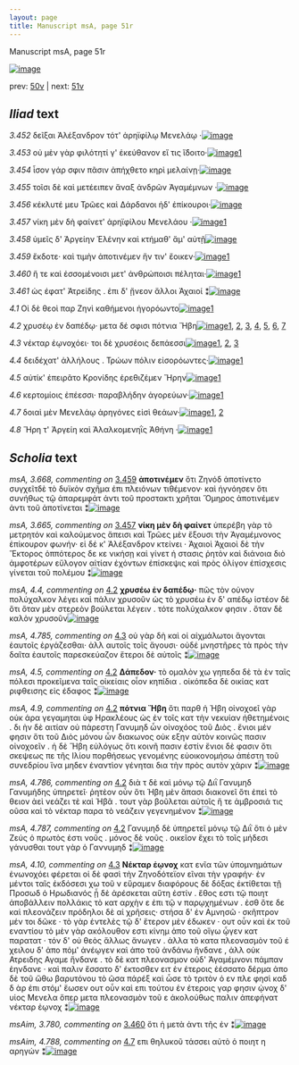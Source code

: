 ```yaml
---
layout: page
title: Manuscript msA, page 51r
---
```


Manuscript msA, page 51r

[![image](http://www.homermultitext.org/iipsrv?OBJ=IIP,1.0&FIF=/project/homer/pyramidal/deepzoom/hmt/vaimg/2017a/VA051RN_0052.tif&WID=100&CVT=JPEG)](http://www.homermultitext.org/ict2/?urn=urn:cite2:hmt:vaimg.2017a:VA051RN_0052)

prev:  [50v](../50v/) | next:  [51v](../51v/)

## *Iliad* text

*3.452* <a id="3.452"/> δεῖξαι Ἀλέξανδρον τότ' ἀρηϊφίλῳ Μενελάῳ ·[![image](http://www.homermultitext.org/iipsrv?OBJ=IIP,1.0&FIF=/project/homer/pyramidal/deepzoom/hmt/vaimg/2017a/VA051RN_0052.tif&RGN=0.149,0.2134,0.394,0.0331&WID=1000&CVT=JPEG)](http://www.homermultitext.org/ict2/?urn=urn:cite2:hmt:vaimg.2017a:VA051RN_0052@0.149,0.2134,0.394,0.0331)

*3.453* <a id="3.453"/> οὐ μὲν γὰρ φιλότητί γ' ἐκεύθανον εἴ τις ἴ̈δοιτο·[![image](http://www.homermultitext.org/iipsrv?OBJ=IIP,1.0&FIF=/project/homer/pyramidal/deepzoom/hmt/vaimg/2017a/VA051RN_0052.tif&RGN=0.158,0.2412,0.384,0.0225&WID=1000&CVT=JPEG)](http://www.homermultitext.org/ict2/?urn=urn:cite2:hmt:vaimg.2017a:VA051RN_0052@0.158,0.2412,0.384,0.0225)[1](#msA_3.662)

*3.454* <a id="3.454"/> ἶσον γάρ σφιν πᾶσιν ἀπήχθετο κηρὶ μελαίνῃ·[![image](http://www.homermultitext.org/iipsrv?OBJ=IIP,1.0&FIF=/project/homer/pyramidal/deepzoom/hmt/vaimg/2017a/VA051RN_0052.tif&RGN=0.154,0.2554,0.371,0.0285&WID=1000&CVT=JPEG)](http://www.homermultitext.org/ict2/?urn=urn:cite2:hmt:vaimg.2017a:VA051RN_0052@0.154,0.2554,0.371,0.0285)

*3.455* <a id="3.455"/> τοῖσι δὲ καὶ μετέειπεν ἄναξ ἀνδρῶν Ἀγαμέμνων ·[![image](http://www.homermultitext.org/iipsrv?OBJ=IIP,1.0&FIF=/project/homer/pyramidal/deepzoom/hmt/vaimg/2017a/VA051RN_0052.tif&RGN=0.149,0.275,0.405,0.0285&WID=1000&CVT=JPEG)](http://www.homermultitext.org/ict2/?urn=urn:cite2:hmt:vaimg.2017a:VA051RN_0052@0.149,0.275,0.405,0.0285)

*3.456* <a id="3.456"/> κέκλυτέ μευ Τρῶες καὶ Δάρδανοι ἠδ' ἐπίκουροι·[![image](http://www.homermultitext.org/iipsrv?OBJ=IIP,1.0&FIF=/project/homer/pyramidal/deepzoom/hmt/vaimg/2017a/VA051RN_0052.tif&RGN=0.156,0.293,0.392,0.0285&WID=1000&CVT=JPEG)](http://www.homermultitext.org/ict2/?urn=urn:cite2:hmt:vaimg.2017a:VA051RN_0052@0.156,0.293,0.392,0.0285)

*3.457* <a id="3.457"/> νίκη μὲν δὴ φαίνετ' ἀρηϊφίλου Μενελάου ·[![image](http://www.homermultitext.org/iipsrv?OBJ=IIP,1.0&FIF=/project/homer/pyramidal/deepzoom/hmt/vaimg/2017a/VA051RN_0052.tif&RGN=0.154,0.314,0.384,0.0285&WID=1000&CVT=JPEG)](http://www.homermultitext.org/ict2/?urn=urn:cite2:hmt:vaimg.2017a:VA051RN_0052@0.154,0.314,0.384,0.0285)[1](#msA_3.665)

*3.458* <a id="3.458"/> ὑμεῖς δ' Ἀργείην Ἑλένην καὶ κτήμαθ' ἅμ' αὐτῇ[![image](http://www.homermultitext.org/iipsrv?OBJ=IIP,1.0&FIF=/project/homer/pyramidal/deepzoom/hmt/vaimg/2017a/VA051RN_0052.tif&RGN=0.149,0.3336,0.418,0.0285&WID=1000&CVT=JPEG)](http://www.homermultitext.org/ict2/?urn=urn:cite2:hmt:vaimg.2017a:VA051RN_0052@0.149,0.3336,0.418,0.0285)

*3.459* <a id="3.459"/> ἔκδοτε· καὶ τιμὴν ἀποτινέμεν ἥν τιν' ἔοικεν·[![image](http://www.homermultitext.org/iipsrv?OBJ=IIP,1.0&FIF=/project/homer/pyramidal/deepzoom/hmt/vaimg/2017a/VA051RN_0052.tif&RGN=0.146,0.3501,0.418,0.0285&WID=1000&CVT=JPEG)](http://www.homermultitext.org/ict2/?urn=urn:cite2:hmt:vaimg.2017a:VA051RN_0052@0.146,0.3501,0.418,0.0285)[1](#msA_3.668)

*3.460* <a id="3.460"/> ἥ τε καὶ ἐσσομένοισι μετ' ἀνθρώποισι πέληται·[![image](http://www.homermultitext.org/iipsrv?OBJ=IIP,1.0&FIF=/project/homer/pyramidal/deepzoom/hmt/vaimg/2017a/VA051RN_0052.tif&RGN=0.144,0.3719,0.409,0.0285&WID=1000&CVT=JPEG)](http://www.homermultitext.org/ict2/?urn=urn:cite2:hmt:vaimg.2017a:VA051RN_0052@0.144,0.3719,0.409,0.0285)[1](#msAim_3.780)

*3.461* <a id="3.461"/> ὡς έφατ' Ἀτρείδης . ἐπι δ' ᾔνεον ἄλλοι Ἀχαιοί ⁑[![image](http://www.homermultitext.org/iipsrv?OBJ=IIP,1.0&FIF=/project/homer/pyramidal/deepzoom/hmt/vaimg/2017a/VA051RN_0052.tif&RGN=0.151,0.3899,0.417,0.0285&WID=1000&CVT=JPEG)](http://www.homermultitext.org/ict2/?urn=urn:cite2:hmt:vaimg.2017a:VA051RN_0052@0.151,0.3899,0.417,0.0285)

*4.1* <a id="4.1"/> Οἱ δὲ θεοὶ παρ Ζηνὶ καθήμενοι ἠγορόωντο[![image](http://www.homermultitext.org/iipsrv?OBJ=IIP,1.0&FIF=/project/homer/pyramidal/deepzoom/hmt/vaimg/2017a/VA051RN_0052.tif&RGN=0.0841,0.5056,0.4344,0.0811&WID=1000&CVT=JPEG)](http://www.homermultitext.org/ict2/?urn=urn:cite2:hmt:vaimg.2017a:VA051RN_0052@0.0841,0.5056,0.4344,0.0811)[1](#msA_4.784)

*4.2* <a id="4.2"/> χρυσέῳ ἐν δαπέδῳ· μετα δέ σφισι πότνια Ἥβη[![image](http://www.homermultitext.org/iipsrv?OBJ=IIP,1.0&FIF=/project/homer/pyramidal/deepzoom/hmt/vaimg/2017a/VA051RN_0052.tif&RGN=0.1351,0.5537,0.4344,0.0316&WID=1000&CVT=JPEG)](http://www.homermultitext.org/ict2/?urn=urn:cite2:hmt:vaimg.2017a:VA051RN_0052@0.1351,0.5537,0.4344,0.0316)[1](#msA_4.784), [2](#msA_4.4), [3](#msA_4.787), [4](#msA_4.9), [5](#msA_4.786), [6](#msA_4.5), [7](#msA_4.8)

*4.3* <a id="4.3"/> νέκταρ ἐῳνοχόει· τοι δὲ χρυσέοις δεπάεσσι[![image](http://www.homermultitext.org/iipsrv?OBJ=IIP,1.0&FIF=/project/homer/pyramidal/deepzoom/hmt/vaimg/2017a/VA051RN_0052.tif&RGN=0.1341,0.5718,0.4344,0.0316&WID=1000&CVT=JPEG)](http://www.homermultitext.org/ict2/?urn=urn:cite2:hmt:vaimg.2017a:VA051RN_0052@0.1341,0.5718,0.4344,0.0316)[1](#msA_4.785), [2](#msA_4.784), [3](#msA_4.10)

*4.4* <a id="4.4"/> δειδέχατ' ἀλλήλους . Τρώων πόλιν εἰσορόωντες·[![image](http://www.homermultitext.org/iipsrv?OBJ=IIP,1.0&FIF=/project/homer/pyramidal/deepzoom/hmt/vaimg/2017a/VA051RN_0052.tif&RGN=0.1331,0.592,0.4344,0.0316&WID=1000&CVT=JPEG)](http://www.homermultitext.org/ict2/?urn=urn:cite2:hmt:vaimg.2017a:VA051RN_0052@0.1331,0.592,0.4344,0.0316)[1](#msA_4.784)

*4.5* <a id="4.5"/> αὐτίκ' ἐπειρᾶτο Κρονίδης ἐρεθιζέμεν Ἥρην[![image](http://www.homermultitext.org/iipsrv?OBJ=IIP,1.0&FIF=/project/homer/pyramidal/deepzoom/hmt/vaimg/2017a/VA051RN_0052.tif&RGN=0.1291,0.6108,0.4344,0.0316&WID=1000&CVT=JPEG)](http://www.homermultitext.org/ict2/?urn=urn:cite2:hmt:vaimg.2017a:VA051RN_0052@0.1291,0.6108,0.4344,0.0316)[1](#msA_4.784)

*4.6* <a id="4.6"/> κερτομίοις ἐπέεσσι· παραβλήδην ἀγορεύων·[![image](http://www.homermultitext.org/iipsrv?OBJ=IIP,1.0&FIF=/project/homer/pyramidal/deepzoom/hmt/vaimg/2017a/VA051RN_0052.tif&RGN=0.1291,0.6296,0.4344,0.0316&WID=1000&CVT=JPEG)](http://www.homermultitext.org/ict2/?urn=urn:cite2:hmt:vaimg.2017a:VA051RN_0052@0.1291,0.6296,0.4344,0.0316)[1](#msA_4.784)

*4.7* <a id="4.7"/> δοιαὶ μὲν Μενελάῳ ἀρηγόνες εἰσὶ θεάων·[![image](http://www.homermultitext.org/iipsrv?OBJ=IIP,1.0&FIF=/project/homer/pyramidal/deepzoom/hmt/vaimg/2017a/VA051RN_0052.tif&RGN=0.1241,0.6454,0.4344,0.0316&WID=1000&CVT=JPEG)](http://www.homermultitext.org/ict2/?urn=urn:cite2:hmt:vaimg.2017a:VA051RN_0052@0.1241,0.6454,0.4344,0.0316)[1](#msA_4.784), [2](#msAim_4.788)

*4.8* <a id="4.8"/> Ἥρη τ' Ἀργείη καὶ Ἀλαλκομενηῒς Ἀθήνη ·[![image](http://www.homermultitext.org/iipsrv?OBJ=IIP,1.0&FIF=/project/homer/pyramidal/deepzoom/hmt/vaimg/2017a/VA051RN_0052.tif&RGN=0.1221,0.6642,0.4344,0.0316&WID=1000&CVT=JPEG)](http://www.homermultitext.org/ict2/?urn=urn:cite2:hmt:vaimg.2017a:VA051RN_0052@0.1221,0.6642,0.4344,0.0316)[1](#msA_4.784)

## *Scholia* text

*msA, 3.668, commenting on* [3.459](#3.459)  <a id="msA_3.668"/> **ἀποτινέμεν** ὅτι Ζηνόδ ἀποτίνετο συγχεῖτδὲ τὸ δυϊκὸν σχῆμα ἐπι πλειόνων τιθέμενον· καὶ ἠγνόησεν ὅτι συνήθως τῷ ἀπαρεμφάτ ἀντι τοῦ προστακτι χρῆται Ὅμηρος ἀποτινέμεν ἀντι τοῦ ἀποτίνεται ⁑[![image](http://www.homermultitext.org/iipsrv?OBJ=IIP,1.0&FIF=/project/homer/pyramidal/deepzoom/hmt/vaimg/2017a/VA051RN_0052.tif&RGN=0.14259396,0.14149378,0.61790715,0.03983402&WID=1000&CVT=JPEG)](http://www.homermultitext.org/ict2/?urn=urn:cite2:hmt:vaimg.2017a:VA051RN_0052@0.14259396,0.14149378,0.61790715,0.03983402)

*msA, 3.665, commenting on* [3.457](#3.457)  <a id="msA_3.665"/> **νίκη μὲν δὴ φαίνετ** ὑπερέβη γὰρ τὸ μετρητόν καὶ καλούμενος ἄπεισι καὶ Τρῶες μὲν ἕξουσι τὴν Ἀγαμέμνονος ἐπίκουρον φωνήν· εἰ δέ κ' Ἀλέξανδρον κτείνει · Ἀχαιοὶ Ἀχαιοὶ δὲ τὴν Ἕκτορος ὁππότερος δε κε νικήσῃ καὶ γίνετ ἡ στασις ῥητὸν καὶ διάνοια διὸ ἀμφοτέρων εὔλογον αἰτίαν ἐχόντων ἐπίσκεψις καὶ πρὸς ὀλίγον ἐπίσχεσις γίνεται τοῦ πολέμου ⁑[![image](http://www.homermultitext.org/iipsrv?OBJ=IIP,1.0&FIF=/project/homer/pyramidal/deepzoom/hmt/vaimg/2017a/VA051RN_0052.tif&RGN=0.14148858,0.16514523,0.64112012,0.10912863&WID=1000&CVT=JPEG)](http://www.homermultitext.org/ict2/?urn=urn:cite2:hmt:vaimg.2017a:VA051RN_0052@0.14148858,0.16514523,0.64112012,0.10912863)

*msA, 4.4, commenting on* [4.2](#4.2)  <a id="msA_4.4"/> **χρυσέω ἐν δαπέδῳ·** πῶς τὸν οὐνον πολύχαλκον λέγει καὶ πάλιν χρυσοῦν ὡς τὸ χρυσέω ἐν δ' απέδῳ ἱστέον δὲ ὅτι ὅταν μὲν στερεὸν βούλεται λέγειν . τότε πολύχαλκον φησιν . ὅταν δὲ καλὸν χρυσοῦν[![image](http://www.homermultitext.org/iipsrv?OBJ=IIP,1.0&FIF=/project/homer/pyramidal/deepzoom/hmt/vaimg/2017a/VA051RN_0052.tif&RGN=0.57277082,0.29917012,0.17391304,0.09280775&WID=1000&CVT=JPEG)](http://www.homermultitext.org/ict2/?urn=urn:cite2:hmt:vaimg.2017a:VA051RN_0052@0.57277082,0.29917012,0.17391304,0.09280775)

*msA, 4.785, commenting on* [4.3](#4.3)  <a id="msA_4.785"/> οὐ γὰρ δὴ καὶ οἱ αἰχμάλωτοι ἄγονται ἑαυτοῖς ἐργάζεσθαι· ἀλλ αυτοῖς τοῖς ἄγουσι· οὐδέ μνηστῆρες τὰ πρὸς τὴν δαῖτα ἑαυτοῖς παρεσκεύαζον ἕτεροι δὲ αὐτοῖς ⁑[![image](http://www.homermultitext.org/iipsrv?OBJ=IIP,1.0&FIF=/project/homer/pyramidal/deepzoom/hmt/vaimg/2017a/VA051RN_0052.tif&RGN=0.57148121,0.60733057,0.18570376,0.06721992&WID=1000&CVT=JPEG)](http://www.homermultitext.org/ict2/?urn=urn:cite2:hmt:vaimg.2017a:VA051RN_0052@0.57148121,0.60733057,0.18570376,0.06721992)

*msA, 4.5, commenting on* [4.2](#4.2)  <a id="msA_4.5"/> **Δάπεδον·** τὸ ομαλὸν χω γηπεδα δὲ τὰ ὲν ταῖς πόλεσι προκεῖμενα ταῖς οἰκείαις οἷον κηπίδια . οἱκόπεδα δὲ οικίας κατ ριφθεισης εἰς έδαφος ⁑[![image](http://www.homermultitext.org/iipsrv?OBJ=IIP,1.0&FIF=/project/homer/pyramidal/deepzoom/hmt/vaimg/2017a/VA051RN_0052.tif&RGN=0.14222550,0.67385892,0.62122329,0.04149378&WID=1000&CVT=JPEG)](http://www.homermultitext.org/ict2/?urn=urn:cite2:hmt:vaimg.2017a:VA051RN_0052@0.14222550,0.67385892,0.62122329,0.04149378)

*msA, 4.9, commenting on* [4.2](#4.2)  <a id="msA_4.9"/> **πότνια Ἤβη** ὅτι παρθ ἡ Ἠβη οἰνοχοεῖ γὰρ οὑκ άρα γεγαμηται ὑφ Ηρακλέους ὡς ἐν τοῖς κατ τὴν νεκυίαν ἠθετημένοις . δι ὴν δὲ αιτίαν οὐ πάρεστη Γανυμηδ ὧν οἰνοχόος τοῦ Διὸς . ἔνιοι μέν φησιν ὅτι τοῦ Διὸς μόνου ὦν διακωνος οὐκ εξην αὐτὸν κοινῶς πασιν οἰνοχοεῖν . ἡ δὲ Ἥβη εὐλόγως ὅτι κοινῆ πασιν ἐστίν ἔνιοι δὲ φασιν ὅτι σκεψεως πε τῆς Ιλίου πορθήσεως γενομένης εὐοικονομήσω ἀπέστη τοῦ συνεδρίου ἵνα μηδεν ἐναντὶον γένηται δια τὴν πρὸς αυτὸν χάριν ⁑[![image](http://www.homermultitext.org/iipsrv?OBJ=IIP,1.0&FIF=/project/homer/pyramidal/deepzoom/hmt/vaimg/2017a/VA051RN_0052.tif&RGN=0.14167281,0.69834025,0.62232867,0.06680498&WID=1000&CVT=JPEG)](http://www.homermultitext.org/ict2/?urn=urn:cite2:hmt:vaimg.2017a:VA051RN_0052@0.14167281,0.69834025,0.62232867,0.06680498)

*msA, 4.786, commenting on* [4.2](#4.2)  <a id="msA_4.786"/> διὰ τ δὲ καὶ μόνῳ τῷ Διῒ Γανυμηδ Γανυμήδης ὑπηρετεῖ· ῥητὲον οὖν ὅτι Ἡβη μὲν ἅπασι διακονεῖ ὅτι ἐπεὶ τὸ θειον ἀεὶ νεάζει τὲ καὶ Ἡβᾶ . τουτ γὰρ βοῦλεται αὐτοῖς ἥ τε ἁμβροσιά τις οῦσα καὶ τὸ νέκταρ παρα τὸ νεάζειν γεγενημένον ⁑[![image](http://www.homermultitext.org/iipsrv?OBJ=IIP,1.0&FIF=/project/homer/pyramidal/deepzoom/hmt/vaimg/2017a/VA051RN_0052.tif&RGN=0.14277819,0.74896266,0.60740604,0.03734440&WID=1000&CVT=JPEG)](http://www.homermultitext.org/ict2/?urn=urn:cite2:hmt:vaimg.2017a:VA051RN_0052@0.14277819,0.74896266,0.60740604,0.03734440)

*msA, 4.787, commenting on* [4.2](#4.2)  <a id="msA_4.787"/> Γανυμηδ δὲ ὑπηρετεῖ μόνῳ τῷ Διῒ ὅτι ὁ μὲν Ζεύς ὁ πρωτὸς ἐστι νοῦς . μόνος δὲ νοῦς . οικεῖον ἔχει τὸ τοῖς μήδεσι γάνυσθαι τουτ γὰρ ὁ Γαννυμηδ ⁑[![image](http://www.homermultitext.org/iipsrv?OBJ=IIP,1.0&FIF=/project/homer/pyramidal/deepzoom/hmt/vaimg/2017a/VA051RN_0052.tif&RGN=0.14388357,0.77261411,0.60740604,0.02572614&WID=1000&CVT=JPEG)](http://www.homermultitext.org/ict2/?urn=urn:cite2:hmt:vaimg.2017a:VA051RN_0052@0.14388357,0.77261411,0.60740604,0.02572614)

*msA, 4.10, commenting on* [4.3](#4.3)  <a id="msA_4.10"/> **Νέκταρ ἐῳνοχ** κατ ενῖα τῶν ὑπομνημάτων ἐνωνοχόει φέρεται οἱ δὲ φασὶ τὴν Ζηνοδότεϊον εῖναι τὴν γραφήν· ἐν μέντοι ταῖς ἐκδόσεσι χω τοῦ ν εὕραμεν διαφόρους δὲ δόξας ἐκτίθεται τῇ Προσωδ ὁ Ηρωδιανός ᾗ δὲ ἀρέσκεται αὕτη ἐστίν . ἔθος εστι τῷ ποιητ ἀποβάλλειν πολλάκις τὸ κατ αρχὴν ε ἐπι τῷ ν παρῳχημένων . ἐσθ ὅτε δε καὶ πλεονάζειν πρόδηλοι δὲ αἱ χρῆσεις· στήσα δ' ἐν Αμνησῶ · σκῆπτρον μέν τοι δῶκε · τὸ γὰρ ἐντελὲς τῷ δ' ἕτερον μὲν έδωκεν · ουτ οὖν καὶ ἐκ τοῦ εναντίου τὸ μὲν γὰρ ακόλουθον εστι κίνημ ἁπο τοῦ οἴγω ᾦγεν κατ παρατατ · τόν δ' οὐ θεὸς ἄλλως ἄνωγεν . ἁλλα τὸ κατα πλεονασμὸν τοῦ έ χειλου δ' ἀπο πόμ' ἀνέῳγεν καὶ ἀπο τοῦ ἀνδάνω ἥνδανε , ἀλλ οὐκ Ατρειδης Αγαμε ἥνδανε . τὸ δὲ κατ πλεονασμον οὐδ' Ἀγαμέμνονι πάμπαν ἑηνδανε · καὶ παλιν ἔσσατο δ' έκτοσθεν ειτ ἐν έτεροις ἐέσσατο δέρμα ἀπο δὲ τοῦ ὤθω βαρυτόνου τὸ ῶσα πάρέξ καὶ ὦσε τὸ τριτὸν ὁ εν πλε φησὶ καδ δ ὰρ ἐπι στόμ' ἔωσεν ουτ οὖν καὶ επι τούτου ἐν έτεροις γαρ φησιν ᾠνοχ δ' υἱος Μενελα ὅπερ μετα πλεονασμὸν τοῦ ε ἀκολούθως παλιν ἀπεφήνατ νέκταρ ἐῳνοχ ⁑[![image](http://www.homermultitext.org/iipsrv?OBJ=IIP,1.0&FIF=/project/homer/pyramidal/deepzoom/hmt/vaimg/2017a/VA051RN_0052.tif&RGN=0.13817244,0.78755187,0.61459101,0.11701245&WID=1000&CVT=JPEG)](http://www.homermultitext.org/ict2/?urn=urn:cite2:hmt:vaimg.2017a:VA051RN_0052@0.13817244,0.78755187,0.61459101,0.11701245)

*msAim, 3.780, commenting on* [3.460](#3.460)  <a id="msAim_3.780"/> ὅτι ἡ μετὰ ἀντι τῆς ἐν ⁑[![image](http://www.homermultitext.org/iipsrv?OBJ=IIP,1.0&FIF=/project/homer/pyramidal/deepzoom/hmt/vaimg/2017a/VA051RN_0052.tif&RGN=0.49705232,0.37275242,0.07350774,0.01175657&WID=1000&CVT=JPEG)](http://www.homermultitext.org/ict2/?urn=urn:cite2:hmt:vaimg.2017a:VA051RN_0052@0.49705232,0.37275242,0.07350774,0.01175657)

*msAim, 4.788, commenting on* [4.7](#4.7)  <a id="msAim_4.788"/> επι θηλυκοῦ τάσσει αὐτὸ ὁ ποιητ η αρηγών ⁑[![image](http://www.homermultitext.org/iipsrv?OBJ=IIP,1.0&FIF=/project/homer/pyramidal/deepzoom/hmt/vaimg/2017a/VA051RN_0052.tif&RGN=0.51639646,0.66348548,0.05471629,0.02461964&WID=1000&CVT=JPEG)](http://www.homermultitext.org/ict2/?urn=urn:cite2:hmt:vaimg.2017a:VA051RN_0052@0.51639646,0.66348548,0.05471629,0.02461964)